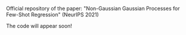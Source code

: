 Official repository of the paper: "Non-Gaussian Gaussian Processes for Few-Shot Regression" (NeurIPS 2021)

The code will appear soon!
